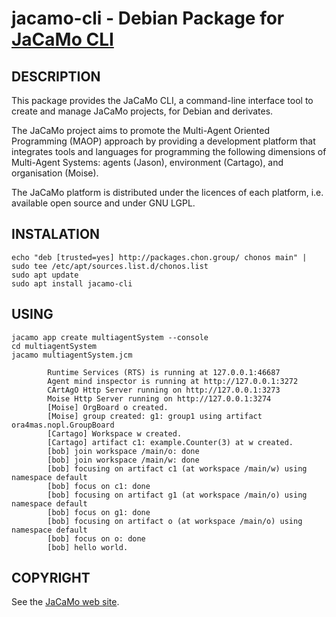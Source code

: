# jacamo-cli - Debian Package for [JaCaMo CLI](https://github.com/jacamo-lang/jacamo)

## DESCRIPTION
This package provides the JaCaMo CLI, a command-line interface tool to create and manage JaCaMo projects, for Debian and derivates.

The JaCaMo project aims to promote the Multi-Agent Oriented Programming (MAOP) approach by providing a development platform that integrates tools and languages for programming the following dimensions of Multi-Agent Systems: agents (Jason), environment (Cartago), and organisation (Moise).

The JaCaMo platform is distributed under the licences of each platform, i.e. available open source and under GNU LGPL.

## INSTALATION
```
echo "deb [trusted=yes] http://packages.chon.group/ chonos main" | sudo tee /etc/apt/sources.list.d/chonos.list 
sudo apt update
sudo apt install jacamo-cli
```

## USING
```
jacamo app create multiagentSystem --console
cd multiagentSystem
jacamo multiagentSystem.jcm 
        
        Runtime Services (RTS) is running at 127.0.0.1:46687
        Agent mind inspector is running at http://127.0.0.1:3272
        CArtAgO Http Server running on http://127.0.0.1:3273
        Moise Http Server running on http://127.0.0.1:3274
        [Moise] OrgBoard o created.
        [Moise] group created: g1: group1 using artifact ora4mas.nopl.GroupBoard
        [Cartago] Workspace w created.
        [Cartago] artifact c1: example.Counter(3) at w created.
        [bob] join workspace /main/o: done
        [bob] join workspace /main/w: done
        [bob] focusing on artifact c1 (at workspace /main/w) using namespace default
        [bob] focus on c1: done
        [bob] focusing on artifact g1 (at workspace /main/o) using namespace default
        [bob] focus on g1: done
        [bob] focusing on artifact o (at workspace /main/o) using namespace default
        [bob] focus on o: done
        [bob] hello world.
```

## COPYRIGHT
See the [JaCaMo web site](https://jacamo.sourceforge.net/).
